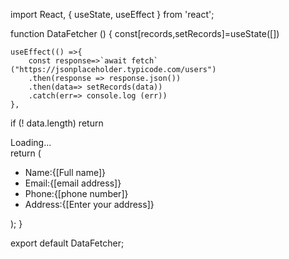 
 import React, { useState, useEffect } from 'react';

function DataFetcher () {
    const[records,setRecords]=useState([])

    useEffect(() =>{
        const response=>`await fetch` ("https://jsonplaceholder.typicode.com/users")
        .then(response => response.json())
        .then(data=> setRecords(data))
        .catch(err=> console.log (err))
    },
if (! data.length) return <div> Loading...</div>
    return ( 
        <div>
            <ul>
              <li> Name:{[Full name]}</li>
               <li> Email:{[email address]}</li>
               <li> Phone:{[phone number]}</li>
                <li>Address:{[Enter your address]}</li>
            </ul>
        </div>
         );
        }
  
export default DataFetcher;